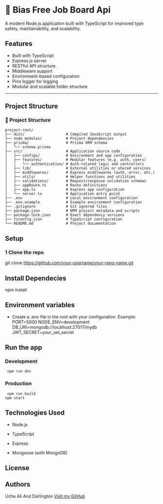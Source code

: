 # 🚀 Bias Free Job Board  Api

A modern Node.js application built with TypeScript for improved type safety, maintainability, and scalability.

##  Features

-  Built with TypeScript
-  Express.js server
-  RESTful API structure
-  Middleware support
-  Environment-based configuration
-  Pino logger for logging
-  Modular and scalable folder structure

---

##  Project Structure

### 📁 Project Structure

```text
project-root/
├── dist/                   # Compiled JavaScript output
├── node_modules/           # Project dependencies
├── prisma/                 # Prisma ORM schema
│   └── schema.prisma
├── src/                    # Application source code
│   ├── configs/            # Environment and app configuration
│   ├── features/           # Modular features (e.g. auth, users)
│   │   └── authentication/ # Auth-related logic and controllers
│   ├── lib/                # External utilities or shared services
│   ├── middlewares/        # Express middlewares (auth, error, etc.)
│   ├── utils/              # Helper functions and utilities
│   ├── validations/        # Request/response validation schemas
│   ├── appRoute.ts         # Route definitions
│   ├── app.ts              # Express app configuration
│   └── server.ts           # Application entry point
├── .env                    # Local environment configuration
├── .env.example            # Example environment configuration
├── .gitignore              # Git ignored files
├── package.json            # NPM project metadata and scripts
├── package-lock.json       # Exact dependency versions
├── tsconfig.json           # TypeScript configuration
└── README.md               # Project documentation
```





##  Setup

### 1 Clone the repo

git clone https://github.com/your-username/your-repo-name.git



## Install Dependecies 
npm install

## Environment variables
- Create a .env file in the root with your configuration. Example:
    PORT=5000
    NODE_ENV=development
    DB_URI=mongodb://localhost:27017/mydb
    JWT_SECRET=your_jwt_secret


 ## Run the app
   ### Development
     npm run dev

   ### Production
     npm run build
    npm start

## Technologies Used
- Node.js

- TypeScript

- Express

- Mongoose (with MongoDB)



## License


 ## Authors
  Uche Ali And Darlington
  [Visit my GitHub](https://github.com/solowiseCv)


